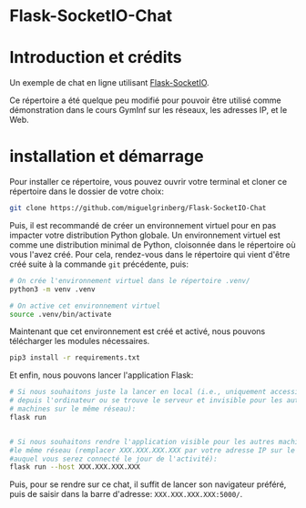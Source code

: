 Flask-SocketIO-Chat
===================

# Introduction et crédits
Un exemple de chat en ligne utilisant
[Flask-SocketIO](https://github.com/miguelgrinberg/Flask-SocketIO-Chat). 

Ce répertoire a été quelque peu modifié pour pouvoir être utilisé comme
démonstration dans le cours GymInf sur les réseaux, les adresses IP, et le Web. 

# installation et démarrage
Pour installer ce répertoire, vous pouvez ouvrir votre terminal et cloner ce
répertoire dans le dossier de votre choix:

``` sh
git clone https://github.com/miguelgrinberg/Flask-SocketIO-Chat
```

Puis, il est recommandé de créer un environnement virtuel pour en pas impacter
votre distribution Python globale. Un environnement virtuel est comme une
distribution minimal de Python, cloisonnée dans le répertoire où vous l'avez
créé. Pour cela, rendez-vous dans le répertoire qui vient d'être créé suite à la
commande `git` précédente, puis:

``` sh
# On crée l'environnement virtuel dans le répertoire .venv/
python3 -m venv .venv

# On active cet environnement virtuel
source .venv/bin/activate
```

Maintenant que cet environnement est créé et activé, nous pouvons télécharger
les modules nécessaires.

``` sh
pip3 install -r requirements.txt
```

Et enfin, nous pouvons lancer l'application Flask:

``` sh
# Si nous souhaitons juste la lancer en local (i.e., uniquement accessible 
# depuis l'ordinateur ou se trouve le serveur et invisible pour les autres 
# machines sur le même réseau):
flask run


# Si nous souhaitons rendre l'application visible pour les autres machines sur 
#le même réseau (remplacer XXX.XXX.XXX.XXX par votre adresse IP sur le réseau
#auquel vous serez connecté le jour de l'activité):
flask run --host XXX.XXX.XXX.XXX
```

Puis, pour se rendre sur ce chat, il suffit de lancer son navigateur préféré,
puis de saisir dans la barre d'adresse: `XXX.XXX.XXX.XXX:5000/`.
